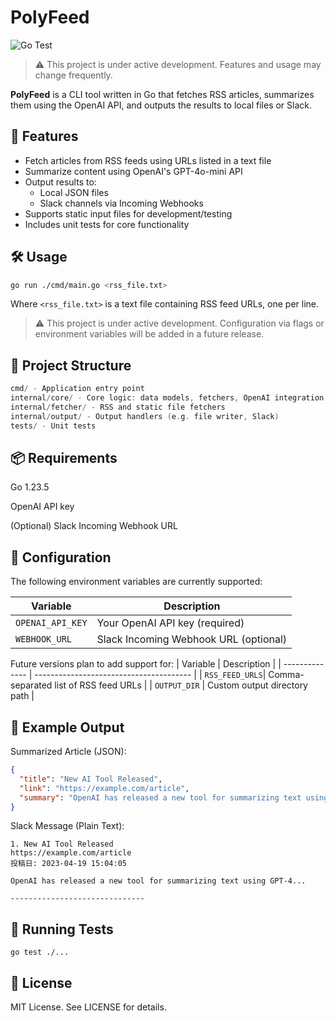 # PolyFeed

![Go Test](https://github.com/u2d-man/polyfeed/actions/workflows/go-test.yml/badge.svg)

> ⚠️ This project is under active development. Features and usage may change frequently.

**PolyFeed** is a CLI tool written in Go that fetches RSS articles, summarizes them using the OpenAI API, and outputs the results to local files or Slack.

## 🚀 Features

- Fetch articles from RSS feeds using URLs listed in a text file
- Summarize content using OpenAI's GPT-4o-mini API
- Output results to:
  - Local JSON files
  - Slack channels via Incoming Webhooks
- Supports static input files for development/testing
- Includes unit tests for core functionality

## 🛠 Usage

```bash
go run ./cmd/main.go <rss_file.txt>
```

Where `<rss_file.txt>` is a text file containing RSS feed URLs, one per line.

> ⚠️ This project is under active development. Configuration via flags or environment variables will be added in a future release.

## 📁 Project Structure

```go
cmd/ - Application entry point
internal/core/ - Core logic: data models, fetchers, OpenAI integration
internal/fetcher/ - RSS and static file fetchers
internal/output/ - Output handlers (e.g. file writer, Slack)
tests/ - Unit tests
```

## 📦 Requirements

Go 1.23.5

OpenAI API key

(Optional) Slack Incoming Webhook URL

## 🔧 Configuration

The following environment variables are currently supported:

| Variable          | Description                           |
| ----------------- | ------------------------------------- |
| `OPENAI_API_KEY`  | Your OpenAI API key (required)        |
| `WEBHOOK_URL`     | Slack Incoming Webhook URL (optional) |

Future versions plan to add support for:
| Variable       | Description                             |
| -------------- | --------------------------------------- |
| `RSS_FEED_URLS`| Comma-separated list of RSS feed URLs   |
| `OUTPUT_DIR`   | Custom output directory path            |

## 📄 Example Output

Summarized Article (JSON):

```json
{
  "title": "New AI Tool Released",
  "link": "https://example.com/article",
  "summary": "OpenAI has released a new tool for summarizing text using GPT-4..."
}
```

Slack Message (Plain Text):

```
1. New AI Tool Released
https://example.com/article
投稿日: 2023-04-19 15:04:05

OpenAI has released a new tool for summarizing text using GPT-4...

------------------------------
```

## 🧪 Running Tests

```
go test ./...
```

## 📄 License

MIT License. See LICENSE for details.
